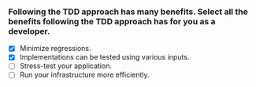 ### Following the TDD approach has many benefits. Select all the benefits following the TDD approach has for you as a developer.

- [x] Minimize regressions.
- [x] Implementations can be tested using various inputs.
- [ ] Stress-test your application.
- [ ] Run your infrastructure more efficiently.
